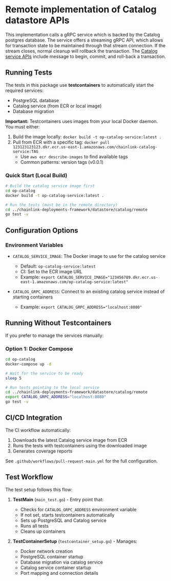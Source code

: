 # Remote implementation of Catalog datastore APIs

This implementation calls a gRPC service which is backed by the Catalog postgres
database. The service offers a streaming gRPC API, which allows for transaction
state to be maintained through that stream connection. If the stream closes,
normal cleanup will rollback the transaction. The [Catalog service APIs] include
message to begin, commit, and roll-back a transaction.

[Catalog service APIs]: http://github.com/smartcontractkit/op-catalog

## Running Tests

The tests in this package use **testcontainers** to automatically start the required services:
- PostgreSQL database
- Catalog service (from ECR or local image)
- Database migration

**Important:** Testcontainers uses images from your local Docker daemon. You must either:
1. Build the image locally: `docker build -t op-catalog-service:latest .`
2. Pull from ECR with a specific tag: `docker pull 123123123123.dkr.ecr.us-east-1.amazonaws.com/chainlink-catalog-service:TAG`
   - Use `aws ecr describe-images` to find available tags
   - Common patterns: version tags (v0.0.1)

### Quick Start (Local Build)

```bash
# Build the catalog service image first
cd op-catalog
docker build -t op-catalog-service:latest .

# Run the tests (must be in the remote directory)
cd ../chainlink-deployments-framework/datastore/catalog/remote
go test -v
```

## Configuration Options

### Environment Variables

- `CATALOG_SERVICE_IMAGE`: The Docker image to use for the catalog service
  - Default: `op-catalog-service:latest`
  - CI: Set to the ECR image URL
  - Example: `export CATALOG_SERVICE_IMAGE="123456789.dkr.ecr.us-east-1.amazonaws.com/op-catalog-service:latest"`

- `CATALOG_GRPC_ADDRESS`: Connect to an existing catalog service instead of starting containers
  - Example: `export CATALOG_GRPC_ADDRESS="localhost:8080"`

## Running Without Testcontainers

If you prefer to manage the services manually:

### Option 1: Docker Compose

```bash
cd op-catalog
docker-compose up -d

# Wait for the service to be ready
sleep 5

# Run tests pointing to the local service
cd ../chainlink-deployments-framework/datastore/catalog/remote
export CATALOG_GRPC_ADDRESS="localhost:8080"
go test -v
```

## CI/CD Integration

The CI workflow automatically:
1. Downloads the latest Catalog service image from ECR
2. Runs the tests with testcontainers using the downloaded image
3. Generates coverage reports

See `.github/workflows/pull-request-main.yml` for the full configuration.

## Test Workflow

The test setup follows this flow:

1. **TestMain** (`main_test.go`) - Entry point that:
   - Checks for `CATALOG_GRPC_ADDRESS` environment variable
   - If not set, starts testcontainers automatically
   - Sets up PostgreSQL and Catalog service
   - Runs all tests
   - Cleans up containers

2. **TestContainerSetup** (`testcontainer_setup.go`) - Manages:
   - Docker network creation
   - PostgreSQL container startup
   - Database migration via catalog service
   - Catalog service container startup
   - Port mapping and connection details
